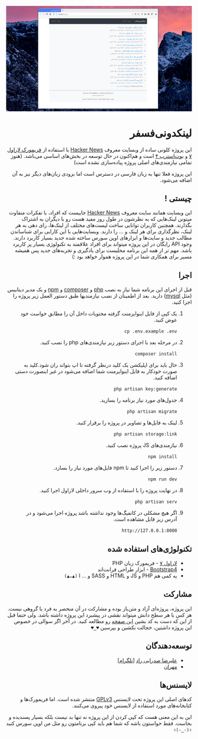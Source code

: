<div dir="rtl">

![تصویر برنامه](img/screenshot.png)

# لینکدونی‌فسفر

این پروژه کلونی ساده از وبسایت معروف [Hacker News](https://news.ycombinator.com/) با استفاده از [فریمورک لاراول ۷](https://laravel.com/docs/7.x/) و [بوت‌استرپ ۴](https://getbootstrap.com/docs/4.4/getting-started/introduction/) است و هم‌اکنون در حال توسعه در بخش‌های اساسی می‌باشد. (هنوز تمامی نیازمندی‌های اصلی پروژه پیاده‌سازی نشده است)

این پروژه فعلا تنها به زبان فارسی در دسترس است اما بزودی زبان‌های دیگر نیز به آن اضافه می‌شود.

## چیستی !

این وبسایت همانند سایت معروف [Hacker News](https://news.ycombinator.com/)  جاییست که افراد، با تفکرات متفاوت میتونن لینک‌هایی که به نظرشون در طول روز مفید هست رو با دیگران به اشتراک بگذارند. همچنین کاربران توانایی ساخت لیست‌های مختلف از لینک‌ها، رای دهی به هر لینک، نظرگذاری برای هر لینک و ... را دارند. وبسایت‌هایی با این کارایی برای شناساندن مطالب جدید و سایت‌ها و ابزار‌های اوپن سورس ساخته شده جدید بسیار کاربرد دارند. وجود API رایگان در این پروژه میتواند برای افراد علاقمند به تکنولوژی بسیار پر کاربرد باشد. مهم تر از همه این برنامه محلیست برای یادگیری و تجربه‌های جدید پس همیشه مسیر برای همکاری شما در این پروژه هموار خواهد بود :)

## اجرا

قبل از اجرای این برنامه شما نیاز به نصب [php](https://www.php.net/manual/en/install.php) و [composer](https://getcomposer.org/) و [npm](https://www.npmjs.com/get-npm) و یک مدیر دیتابیس (مثل [mysql](https://dev.mysql.com/doc/mysql-installation-excerpt/5.7/en/))  دارید. بعد از اطمینان از نصب نیازمندیها طبق دستور العمل زیر پروژه را  اجرا کنید.

1. یک کپی از فایل اینوایرمنت گرفته محتویات داخل آن را مطابق خواست خود عوض کنید.

   ```
   cp .env.example .env
   ```

2. در مرحله بعد با اجرای دستور زیر نیازمندی‌های php را نصب کنید.

   ```
   composer install
   ```

3. حال باید برای اپلیکشن یک کلید درنظر گرفته تا اپ بتواند ران شود.کلید به صورت خودکار به فایل اینوایرمنت شما اضافه می‌شود در غیر اینصورت دستی اضافه کنید.

   ```
   php artisan key:generate
   ```

4. جدول‌های مورد نیاز برنامه را بسازید.

   ```
   php artisan migrate
   ```

5. لینک‌ به فایل‌ها و تصاویر در پروژه را برقرار کنید.

   ```
   php artisan storage:link
   ```

6. نیازمندی‌های JS پروژه نصب کنید.

   ```
   npm install
   ```

7. دستور زیر را اجرا کنید تا npm فایل‌های مورد نیاز را بسازد.

   ```
   npm run dev 
   ```

8. در نهایت پروژه را با استفاده از وب سرور داخلی لاراول اجرا کنید.

   ```
   php artisan serv
   ```

9. اگر هیچ مشکلی در کانفیگ‌ها وجود نداشته باشد پروژه اجرا می‌شود و در آدرس زیر قابل مشاهده است.

   ```
   http://127.0.0.1:8000
   ```



## تکنولوژی‌های استفاده شده

- [لاراول ۷](https://laravel.com/docs/7.x) - فریمورک زبان PHP
- [Bootstrap4](https://getbootstrap.com/) - ابزار طراحی فرانت‌اند
- یه کمی هم PHP و JS و HTML و SASS و ... ا `(▲ᴗ▲)`

## مشارکت

این پروژه، پروژه‌ای آزاد و متن‌باز بوده و مشارکت در آن منحصر به فرد یا  گروهی نیست. هر کس با هر سطح دانش میتواند نقشی در پیشبرد این پروژه داشته باشد. ولی حتما قبل از این که دست به کد بشین [این صفحه](/doc/CONTRIBUTING_FA) رو مطالعه کنید.  در آخر اگر سوالی در خصوص این پروژه داشتین، خجالت نکشین و بپرسین `♥‿♥`

## توسعه‌دهندگان

- [علیرضا صدرایی راد](https://github.com/sadraiiali/)  [[تلگرام](https://t.me/thepiker)]
- [مهران](https://github.com/meh666ran)

## لایسنس‌ها

کدهای اصلی این پروژه تحت لایسنس [GPLv3](https://github.com/sadraiiali/FOSS4News/blob/master/LICENSE) منتشر شده است. اما فریمورک‌ها و کتابخانه‌های مورد استفاده از لایسنس خود پیروی می‌کنند.

این به این معنی هست که کپی کردن از این پروژه نه تنها بد نیست بلکه بسیار پسندیده و بجاست. فقط حواستون باشه که شما هم باید کپی برنامتون رو مثل من اوپن سورس کنید `✌(-‿-)✌`

</div>